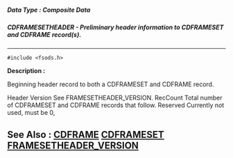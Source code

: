 ##### Data Type : Composite Data
##### CDFRAMESETHEADER - Preliminary header information to CDFRAMESET and CDFRAME record(s).
---
```
#include <fsods.h>
```
**Description :**

Beginning header record to both a CDFRAMESET and CDFRAME record.

Header
Version  See FRAMESETHEADER_VERSION.
RecCount  Total number of CDFRAMESET and CDFRAME records that follow.
Reserved  Currently not used, must be 0,

**See Also :**
[CDFRAME](/reference/Data/CDFRAME)
[CDFRAMESET](/reference/Data/CDFRAMESET)
[FRAMESETHEADER_VERSION](/reference/Symb/FRAMESETHEADER_VERSION)
---
